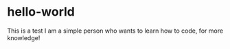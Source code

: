 # hello-world
This is a test
I am a simple person who wants to learn how to code, for more knowledge!
